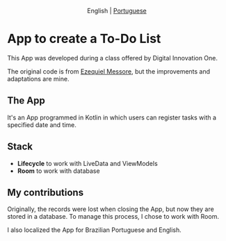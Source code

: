 <div align="center">

English | [Portuguese](docs/README.pt.md)

</div>

# App to create a To-Do List

This App was developed during a class offered by Digital Innovation One.

The original code is from [Ezequiel Messore](https://github.com/EzequielMessore/To-Do-List),
but the improvements and adaptations are mine.

## The App

It's an App programmed in Kotlin in which users can register tasks with a specified date and time.

## Stack

- **Lifecycle** to work with LiveData and ViewModels
- **Room** to work with database

## My contributions

Originally, the records were lost when closing the App, but now they are stored in a database. To manage
this process, I chose to work with Room.

I also localized the App for Brazilian Portuguese and English.